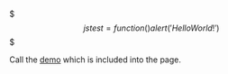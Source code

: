 
$$$ js
test = function() { alert('Hello World!')}
$$$

Call the [demo](javascript:test()) which is included into the page.
